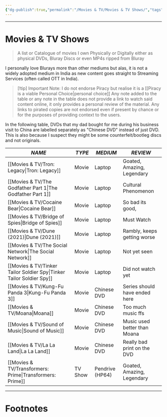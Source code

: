 ```yaml
---
{"dg-publish":true,"permalink":"/Movies & TV/Movies & TV Shows/","tags":["Hobbies"]}
---
```



---
# Movies & TV Shows
> A list or Catalogue of movies I own Physically or Digitally either as physical DVDs, Bluray Discs or even MP4s ripped from Bluray

I personally love Blurays more than other mediums but alas, it is not a widely adopted medium in India as new content goes straight to Streaming Services (often called OTT in India).

> [!tip] Important Note: I do not endorse Piracy but realise it is a [[Piracy is a viable Personal Choice\|personal choice]]
> Any note added to the table or any note in the table does not provide a link to watch said content online, it only provides a personal review of the material. Any links to pirated copies are not endorsed even if present by chance or for the purposes of providing context to the users.

In the following table, DVDs that my dad bought for me during his business visit to China are labelled separately as "Chinese DVD" instead of just DVD. This is also because I suspect they might be some counterfeit/bootleg discs and not originals.

| ***NAME***                                                           | ***TYPE*** | ***MEDIUM***    | ***REVIEW***                  |
| -------------------------------------------------------------------- | ---------- | --------------- | ----------------------------- |
| [[Movies & TV/Tron: Legacy\|Tron: Legacy]]                           | Movie      | Laptop          | Goated, Amazing, Legendary    |
| [[Movies & TV/The Godfather Part 1\|The Godfather Part 1]]           | Movie      | Laptop          | Cultural Phenomenon           |
| [[Movies & TV/Cocaine Bear\|Cocaine Bear]]                           | Movie      | Laptop          | So bad its good,              |
| [[Movies & TV/Bridge of Spies\|Bridge of Spies]]                     | Movie      | Laptop          | Must Watch                    |
| [[Movies & TV/Dune (2021)\|Dune (2021)]]                             | Movie      | Laptop          | Rambly, keeps getting worse   |
| [[Movies & TV/The Social Network\|The Social Network]]               | Movie      | Laptop          | Not yet seen                  |
| [[Movies & TV/Tinker Tailor Soldier Spy\|Tinker Tailor Soldier Spy]] | Movie      | Laptop          | Did not watch yet             |
| [[Movies & TV/Kung-Fu Panda 3\|Kung-Fu Panda 3]]                     | Movie      | Chinese DVD     | Series should have ended here |
| [[Movies & TV/Moana\|Moana]]                                         | Movie      | Chinese DVD     | Too much music ffs            |
| [[Movies & TV/Sound of Music\|Sound of Music]]                       | Movie      | Chinese DVD     | Music used better than Moana  |
| [[Movies & TV/La La Land\|La La Land]]                               | Movie      | Chinese DVD     | Really bad print on the DVD   |
| [[Movies & TV/Transformers: Prime\|Transformers: Prime]]             | TV Show    | Pendrive (HP64) | Goated, Amazing, Legendary    |

---
# Footnotes